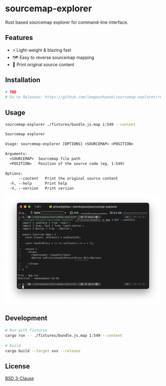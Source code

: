 # sourcemap-explorer

Rust based sourcemap explorer for command-line interface.

## Features

- ⚡️ Light-weight & blazing fast
- 🗺️ Easy to reverse sourcemap mapping
- 🌱 Print original source content

## Installation

```bash
# TBD
# Go to Releases: https://github.com/leegeunhyeok/sourcemap-explorer/releases
```

## Usage

```bash
sourcemap-explorer ./fixtures/bundle.js.map 1:549 --content
```

```
Sourcemap explorer

Usage: sourcemap-explorer [OPTIONS] <SOURCEMAP> <POSITION>

Arguments:
  <SOURCEMAP>  Sourcemap file path
  <POSITION>   Position of the source code (eg. 1:549)

Options:
      --content   Print the original source content
  -h, --help      Print help
  -V, --version   Print version
```

![preview](image.png)

## Development

```bash
# Run with fixtures
cargo run -- ./fixtures/bundle.js.map 1:549 --content

# build
cargo build --target xxx --release
```

## License

[BSD 3-Clause](./LICENSE)
